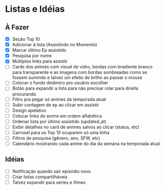 # Listas e Idéias

## À Fazer

- [x] Seção Top 10
- [x] Adicionar à lista (Assistindo no Momento)
- [x] Marcar último Ep assistido
- [x] Pesquisa por nome
- [x] Múltiplos links para assistir
- [ ] Cards dos animes com visual de vidro, bordas com bradiente branco para transparente e as imagens com bordas sombreadas como se fossem sumindo e talvez um efeito de brilho ao passar o mouse
- [ ] Colocar o fundo dinâmico pro usuário escolher
- [ ] Botão para expandir a lista para não precisar rolar para direita procurando
- [ ] Filtro pra pegar só animes da temporada atual
- [ ] Subir contagem de ep ao clicar em assistir
- [ ] Design apelativo
- [ ] Colocar links do anime em ordem alfabética
- [ ] Ordenar lista por último assistido (updated_at)
- [ ] Exibir detalhes no card de animes salvos ao clicar (status, etc)
- [ ] Carrosel para os Top 10 ocuparem só uma linha
- [ ] Filtros de pesquisa (gênero, ano, SFW, etc)
- [ ] Calendário mostrando cada anime do dia da semana na temporada atual

## Idéias

- [ ] Notificação quando sair episódio novo
- [ ] Criar listas compartilháveis
- [ ] Talvez expandir para séries e filmes
